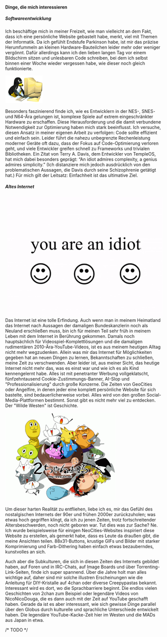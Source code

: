 #### Dinge, die mich interessieren

##### Softwareentwicklung

Ich beschäftige mich in meiner Freizeit, wie man vielleicht an dem Fakt, dass ich eine persönliche Website gebastelt habe, merkt, viel mit Themen der Informatik. Da ich gefühlt Endstufe Parkinson habe, ist mir das präzise Herumfummeln an kleinen Hardware-Bauteilchen leider mehr oder weniger vergönnt. Dafür allerdings kann ich den lieben langen Tag vor einem Bildschirm sitzen und unlesbaren Code schreiben, bei dem ich selbst binnen einer Woche wieder vergessen habe, wie dieser noch gleich funktionierte.

<img src="static/gifs/tux-programming.gif" alt="">

Besonders faszinierend finde ich, wie es Entwicklern in der NES-, SNES- und N64-Ära gelungen ist, komplexe Spiele auf extrem eingeschränkter Hardware zu erschaffen. Diese Herausforderung und die damit verbundene Notwendigkeit zur Optimierung haben mich stark beeinflusst. Ich versuche, diesen Ansatz in meiner eigenen Arbeit zu verfolgen: Code sollte effizient und einfach sein. Leider führt die nahezu unbegrenzte Rechenleistung moderner Geräte oft dazu, dass der Fokus auf Code-Optimierung verloren geht, und viele Entwickler greifen schnell zu Frameworks und trivialen Bibliotheken. Ein Zitat von Terry A. Davis, dem Entwickler von TempleOS, hat mich dabei besonders geprägt: “An idiot admires complexity, a genius admires simplicity.” (Ich distanziere mich jedoch ausdrücklich von den problematischen Aussagen, die Davis durch seine Schizophrenie getätigt hat.) Für mich gilt der Leitsatz: Einfachheit ist das ultimative Ziel.

##### Altes Internet

<img src="static/gifs/you-are-an-idiot.gif" alt="" style="float: right; margin: 0 0 0 20px">

Das Internet ist eine tolle Erfindung. Auch wenn man in meinem Heimatland das Internet nach Aussagen der damaligen Bundeskanzlerin noch als Neuland erschließen muss, bin ich für meinen Teil sehr früh in meinem Leben mit dem Internet in Berührung gekommen. Damals noch hauptsächlich für Videospiel-Komplettlösungen und die damaligen rudimentären 2010-Ära-YouTube-Videos, ist es aus meinem heutigen Alltag nicht mehr wegzudenken. Allein was mir das Internet für Möglichkeiten gegeben hat an neuen Dingen zu lernen, Bekanntschaften zu schließen, meine Zeit zu verschwenden. Aber leider ist, aus meiner Sicht, das heutige Internet nicht mehr das, was es einst war und wie ich es als Kind kennengelernt habe. Alles ist mit penetranter Werbung vollgeklatscht, fünfzehntausend Cookie-Zustimmungs-Banner, AI-Slop und "Professionalisierung" durch große Konzerne. Die Zeiten von GeoCities oder Angelfire, in denen jeder eine komplett persönliche Website für sich bastelte, sind bedauerlicherweise vorbei. Alles wird von den großen Social-Media-Plattformen bestimmt. Sonst gibt es nicht mehr viel zu entdecken. Der "Wilde Westen" ist Geschichte.

<img src="static/imgs/2chan.png" alt="">

Um dieser harten Realität zu entfliehen, liebe ich es, mir das Gefühl des nostalgischen Internets der 90er und frühen 2000er zurückzuholen; was etwas hoch gegriffen klingt, da ich zu jenen Zeiten, trotz fortschreitender Altersbeschwerden, noch nicht geboren war. Tut dies was zur Sache? Ne. Ich wurde beispielsweise für einigen NeoCities-Websites inspiriert diese Website zu erstellen, als gemerkt habe, dass es Leute da draußen gibt, die meine Ansichten teilen. 88x31-Buttons, krustige GIFs und Bilder mit starker Komprimierung und Farb-Dithering haben einfach etwas bezauberndes, kunstvolles an sich.

Auch aber die Subkulturen, die sich in diesen Zeiten des Internets gebildet haben, auf Foren und in IRC-Chats, auf Image Boards und über Torrenting-Link-Seiten, finde ich super spannend. Über die Jahre holt man alles wichtige auf, daher sind mir solche illustren Erscheinungen wie die Anleitung für DIY-Kristalle auf 4chan oder diverse Creepypastas bekannt. Interessant wird es dort, wo die Sprachbarriere beginnt. Die endlos vielen Geschichten von 2chan zum Beispiel oder legendäre Videos von NicoNicoDouga, die es dann auch mit der Zeit auf YouTube geschafft haben. Gerade da ist es aber interessant, wie sich gewisse Dinge parallel über den Globus durch kulturelle und sprachliche Unterschiede entwickelt haben. Die legendäre YouTube-Kacke-Zeit hier im Westen und die MADs aus Japan in etwa.  

/\* TODO \*/

<!--
##### Konsolenrestaurierung

Das Restaurieren alter Nintendo-Konsolen ist für mich nicht nur eine technische Herausforderung, sondern auch eine Herzensangelegenheit. Die Geräte meiner Kindheit, wie der Game Boy und das SNES, wieder funktionsfähig zu machen, ist für mich eine Kombination aus Nostalgie, technischer Fertigkeit und Kreativität. Jede Konsole hat ihre eigene Geschichte, und es ist ein erfüllendes Gefühl, diese Geschichte fortzuführen, indem ich den Geräten neues Leben einhauche. Besonders spannend finde ich dabei, wie die Technik hinter diesen Konsolen funktioniert, und ich liebe es, diese alten Technologien zu verstehen.

##### Musik

Musik spielt eine wichtige Rolle in meinem Leben. Seit meinem sechsten Lebensjahr spiele ich Klavier, und ich habe eine besondere Vorliebe für Videospiel- und Anime-Soundtracks. Diese Stücke sind oft emotional, komplex und erzählen eigene Geschichten, was mich immer wieder inspiriert. Besonders die Soundtracks von Nintendo haben mich stark geprägt, da frühe Komponisten wie Koji Kondo den unverwechselbaren Stil der Nintendo-Musik etabliert haben, der mich durch meine gesamte Kindheit begleitet hat. Darüber hinaus höre ich überwiegend japanische Pop- und Rockmusik. Der einzigartige Stil vieler japanischer Künstler und die Vielfalt der Genres faszinieren mich. Im Vergleich dazu finde ich, dass sich Pop- und Rockmusik in Deutschland oft wie Massenware anhört. Für einen genaueren Einblick: Mein Spotify-Profil ist im Footer dieser Seite verlinkt. 

##### Japanische Popkultur

Ich interessiere mich sehr für die japanische Popkultur, insbesondere für Anime und Manga. Meine ersten Anime waren “ Steins;Gate” und “Detektiv Conan”, die beide bis heute zu meinen absoluten Favoriten zählen. Ich liebe es, in die unterschiedlichen Welten der Geschichten einzutauchen und finde es unglaublich faszinierend, wie vielfältig und kreativ die Inhalte der japanischen Popkultur sind. Auch die oben genannten Musikrichtungen begleiten mich jeden Tag, und ich genieße es, mich damit zu befassen.

##### Öffentlicher Personenverkehr

Meine Arbeit bei der Deutschen Bahn bietet mir die Möglichkeit, an einer nachhaltigen Mobilitätslösung für die Zukunft mitzuwirken. Ich glaube fest daran, dass der Ausbau öffentlicher Verkehrsmittel der richtige Weg zu einer umweltfreundlichen und effizienten Mobilität ist. Es motiviert mich, Teil dieser Vision zu sein und daran zu arbeiten, den öffentlichen Verkehr effizienter und nutzerfreundlicher zu gestalten. Mobilität sollte für jeden zugänglich, umweltfreundlich und gemeinschaftlich sein – und ich bin stolz darauf, durch meine Arbeit meinen Teil dazu beizutragen.

##### Dungeons & Dragons

Ich spiele und leite hauptsächlich als Dungeon Master Dungeons & Dragons. Mein Hauptfokus liegt zurzeit auf einer massiven Kampagne, zu der ich auch ein eigenes Wiki und eine interaktive Karte geschrieben habe. Ich liebe es, mir Welten, Charaktere und Konflikte auszudenken und anschließend meine Spieler mit allem interagieren und sich in der Welt immersieren zu sehen.

##### Videospielkonservierung

##### Worldbuilding
-->
